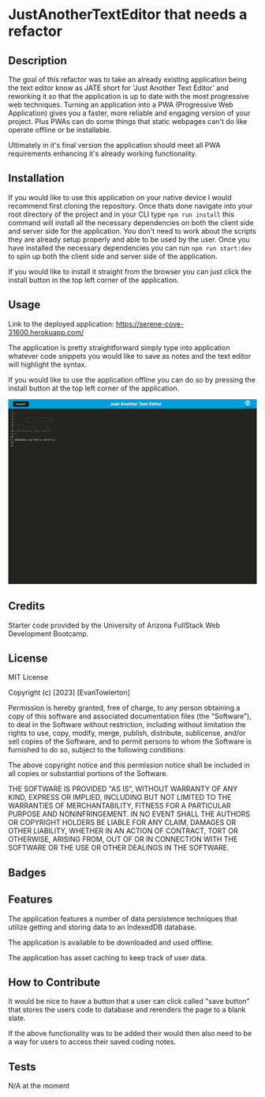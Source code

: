 # JustAnotherTextEditor that needs a refactor

## Description
The goal of this refactor was to take an already existing application being the text editor know as JATE short for 'Just Another Text Editor' and reworking it so that the application is up to date with the most progressive web techniques. Turning an application into a PWA (Progressive Web Application) gives you a faster, more reliable and engaging version of your project. Plus PWAs can do some things that static webpages can't do like operate offline or be installable.

Ultimately in it's final version the application should meet all PWA requirements enhancing it's already working functionality.

## Installation
If you would like to use this application on your native device I would recommend first cloning the repository. Once thats done navigate into your root directory of the project and in your CLI type `npm run install` this command will install all the necessary dependencies on both the client side and server side for the application. You don't need to work about the scripts they are already setup properly and able to be used by the user. Once you have installed the necessary dependencies you can run `npm run start:dev` to spin up both the client side and server side of the application.

If you would like to install it straight from the browser you can just click the install button in the top left corner of the application.


## Usage
Link to the deployed application: https://serene-cove-31600.herokuapp.com/

The application is pretty straightforward simply type into application whatever code snippets you would like to save as notes and the text editor will highlight the syntax.

If you would like to use the application offline you can do so by pressing the install button at the top left corner of the application.

![alt text](./client/src/images/JateScreenshot.png)

## Credits

Starter code provided by the University of Arizona FullStack Web Development Bootcamp.

## License
MIT License

Copyright (c) [2023] [EvanTowlerton]

Permission is hereby granted, free of charge, to any person obtaining a copy
of this software and associated documentation files (the "Software"), to deal
in the Software without restriction, including without limitation the rights
to use, copy, modify, merge, publish, distribute, sublicense, and/or sell
copies of the Software, and to permit persons to whom the Software is
furnished to do so, subject to the following conditions:

The above copyright notice and this permission notice shall be included in all
copies or substantial portions of the Software.

THE SOFTWARE IS PROVIDED "AS IS", WITHOUT WARRANTY OF ANY KIND, EXPRESS OR
IMPLIED, INCLUDING BUT NOT LIMITED TO THE WARRANTIES OF MERCHANTABILITY,
FITNESS FOR A PARTICULAR PURPOSE AND NONINFRINGEMENT. IN NO EVENT SHALL THE
AUTHORS OR COPYRIGHT HOLDERS BE LIABLE FOR ANY CLAIM, DAMAGES OR OTHER
LIABILITY, WHETHER IN AN ACTION OF CONTRACT, TORT OR OTHERWISE, ARISING FROM,
OUT OF OR IN CONNECTION WITH THE SOFTWARE OR THE USE OR OTHER DEALINGS IN THE
SOFTWARE.

## Badges

## Features
The application features a number of data persistence techniques that utilize getting and storing data to an IndexedDB database.

The application is available to be downloaded and used offline.

The application has asset caching to keep track of user data.

## How to Contribute
It would be nice to have a button that a user can click called "save button" that stores
the users code to database and rerenders the page to a blank slate.

If the above functionality was to be added their would then also need to be a way for users
to access their saved coding notes.

## Tests
N/A at the moment
